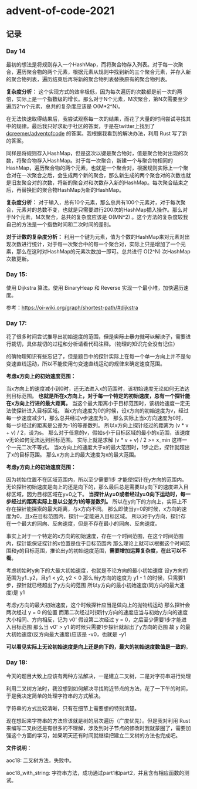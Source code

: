 # advent-of-code-2021

## 记录

### Day 14

最初的想法是将规则存入一个HashMap，而将聚合物存入列表。对于每一次聚合，遍历聚合物的两个元素，根据元素从规则中找到新的三个聚合元素，并存入新的聚合物列表，遍历结束后再将新的聚合物列表替换原有的聚合物列表。

**复杂度分析：** 这个实现方式的效率极低，因为每次遍历的次数都是前一次的两倍，实际上是一个指数级的增长。那么对于N个元素，M次聚合，第N次需要至少遍历2^n个元素，总共的复杂度应该是 O(M*2^N)。

在无法快速取得结果后，我尝试观察每一次的结果，而花了大量的时间尝试寻找其中的规律。最后我只好求助于社区的答案，于是在twitter上找到了 [dcreemer/adventofcode](https://github.com/dcreemer/adventofcode) 的答案。我根据我看到的解决办法，利用 Rust 写了新的答案。

同样是将规则存入HashMap，但是这次以键是聚合物对，值是聚合物对出现的次数，将聚合物存入HashMap。对于每一次聚合，新建一个与聚合物相同的HashMap，遍历聚合物的两个元素，也就是一个聚合对，根据规则实际上一个聚合对在一次聚合之后，会生成两个新的聚合，那么新生成的两个聚合对的次数也就是旧友聚合对的次数，将新的聚合对和次数存入新的HashMap。每次聚合结束之后，再替换旧的聚合物HashMap为新的HashMap。

**复杂度分析：** 对于输入，总有10个元素，那么总共有100个元素对，对于每次聚合，元素对的总数不变，也就是只需要进行200次的HashMap插入操作。那么对于N个元素，M次聚合，总共的复杂度应该是 O(MN^2) 。这个方法的复杂度较我自己的方法是一个指数时间和二次时间的差别。

**对于计数的复杂度分析：** 利用一个键为元素，值为个数的HashMap来对元素对出现次数进行统计，对于每一次聚合中的每一个聚合对，实际上只是增加了一个元素，那么在这时对HashMap的元素次数加一即可。总共进行 O(2^N) 次HashMap次数更新。

### Day 15:

使用 Dijkstra 算法。使用 BinaryHeap 和 Reverse 实现一个最小堆，加快遍历速度。

参考：https://oi-wiki.org/graph/shortest-path/#dijkstra

### Day 17:

花了很多时间尝试推导出初始速度的范围，~~但是实际上暴力就可以解决了~~，需要进行裁切，具体裁切的过程和分析请看代码注释。（物理的知识完全没有记住）

的确物理知识有些忘记了，但是题目中的探针实际上在每一个单一方向上并不是匀变速直线运动，所以不能使用匀变速直线运动的规律来确定速度范围。

**考虑x方向上的初始速度范围：**

当x方向上的速度减小到0时，还无法进入x的范围时，该初始速度无论如何无法达到目标范围。
**也就是所在x方向上，对于每一个特定的初始速度，总有一个探针能在x方向上行进的最大距离。**
当这个最大距离小于目标范围时，该初始速度一定无法使探针进入目标区域。
当x方向速度为0的时候，设x方向的初始速度为v，经过每一步速度减少1，那么总共经过v步速度为0。
那么实际上当x方向速度为0时，每一步经过的距离是公差为-1的等差数列。
所以x方向上探针经过的距离为 (v * v + v) / 2，设为s。
那么对于任意的v，假如s小于目标区域的最小的x范围，该速度v无论如何无法达到目标范围。
实际上就是求解 (v * v + v) / 2 >= x_min 这样一个一元二次不等式。
当x方向上的速度大于x的最大范围时，1步之后，探针就超出了x的目标范围。
那么x方向上的最大速度为x的最大范围。

**考虑y方向上的初始速度范围：**

因为初始位置不在区域范围内，所以至少需要1步 才能使探针在y方向的范围内。
无论探针初始速度是向上的还是向下的，那么最后总是需要以y向下的速度进入目标区域，因为目标区域在y=0之下。
**当探针从y=0或者经过y=0向下运动时，每一步经过的距离实际上是以公差为1的等差数列。**
所以在y向下的方向上，实际上不存在探针能探索的最大距离，与x方向不同。
那么即使当y=0的时候，x方向的速度为0，且x在目标范围内，探针一定能进入目标区域。
所以对于y方向，探针存在一个最大的同向、反向速度，但是不存在最小的同向、反向速度。

事实上对于一个特定的x方向的初始速度，存在一个时间范围，在这个时间范围内，探针能保证探针的x位置是位于目标范围内
那么理论上就可以根据这个时间范围和y的目标范围，推论出y的初始速度范围，**需要增加运算复杂度，在此可以不看**。

考虑初始时y向下的大最大初始速度，也就是不论方向的最小初始速度
设y方向的范围为y1..y2，且y1 < y2, y2 < 0
那么当y方向的速度为 y1 - 1 的时候，只需要1步，探针就已经超出了y方向的范围
所以y方向的最小初始速度(同方向的最大速度)是 y1

考虑y方向的最大初始速度，这个时候探针应当是做向上的抛物线运动
那么探针会两次经过 y = 0 的位置
而第二次经过时探针y方向的速度应当与初始y方向的速度大小相同、方向相反，记为 v0'
假设第二次经过 y = 0，之后至少需要1步才能进入目标范围
那么当 v0' > y1 的时候只需要1步探针就超出了y方向的范围
故 y 的最大初始速度(反方向最大速度)应该是 -v0，也就是 -y1

**可以看见实际上无论初始速度是向上还是向下的，最大的初始速度数值是一致的**。


### Day 18:

今天的题目大致上应该有两种方法解决，一是建立二叉树，二是对字符串进行处理

利用二叉树方法时，我没想到如何解决寻找附近节点的方法，花了一下午的时间，于是我决定简单的处理字符串的方式解决。

字符串的方式比较清晰，只有在细节上需要想的特别清楚。

现在想起来字符串的方法应该就是树的层次遍历（广度优先）。但是我对利用 Rust 来编写二叉树还是有很多的不理解，涉及到对子节点的修改时我就蒙圈了，需要加强这个方面的学习，如果明天还有时间就继续把建立二叉树的方法也完成吧。

**文件说明**：

aoc18: 二叉树方法，失败中。

aoc18_with_string: 字符串方法，成功通过part1和part2，并且含有相应函数的测试。